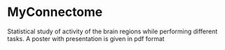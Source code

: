 # MyConnectome
Statistical study of activity of the brain regions while performing different tasks. A poster with presentation is given in pdf format
